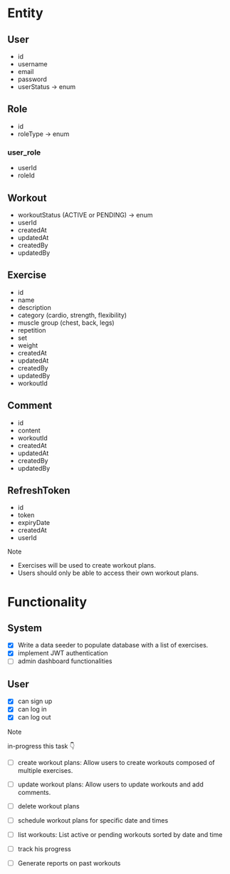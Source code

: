 # Entity
## User
* id
* username
* email
* password
* userStatus -> enum

## Role
* id
* roleType -> enum

### user_role
* userId
* roleId

## Workout
* workoutStatus (ACTIVE or PENDING) -> enum
* userId
* createdAt
* updatedAt
* createdBy
* updatedBy

## Exercise
* id
* name
* description
* category (cardio, strength, flexibility)
* muscle group (chest, back, legs)
* repetition
* set
* weight
* createdAt
* updatedAt
* createdBy
* updatedBy
* workoutId

## Comment
* id
* content
* workoutId
* createdAt
* updatedAt
* createdBy
* updatedBy

## RefreshToken
* id
* token
* expiryDate
* createdAt
* userId

> [!NOTE]
> * Exercises will be used to create workout plans.
> * Users should only be able to access their own workout plans.

# Functionality
## System
- [x] Write a data seeder to populate database with a list of exercises.
- [x] implement JWT authentication
- [ ] admin dashboard functionalities

## User
- [x] can sign up
- [x] can log in
- [x] can log out

> [!NOTE]
> in-progress this task 👇
- [ ] create workout plans: Allow users to create workouts composed of multiple exercises.

- [ ] update workout plans: Allow users to update workouts and add comments.
- [ ] delete workout plans
- [ ] schedule workout plans for specific date and times
- [ ] list workouts:  List active or pending workouts sorted by date and time
- [ ] track his progress
- [ ] Generate reports on past workouts


